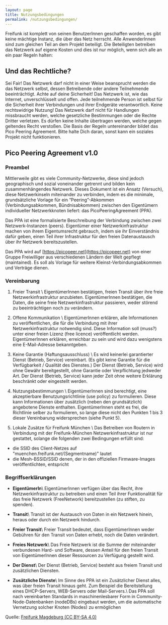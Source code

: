 ```yaml
---
layout: page
title: Nutzungsbedingungen
permalink: /nutzungsbedingungen/
---
```


Freifunk ist komplett von seinen BenutzerInnen geschaffen worden, es gibt keine mächtige Instanz, die über das Netz herrscht. Alle AnwenderInnen sind zum gleichen Teil an dem Projekt beteiligt. Die Beteiligten betreiben das Netzwerk auf eigene Kosten und dies ist nur möglich, wenn sich alle an ein paar Regeln halten:

## Und das Rechtliche?

Sei Fair!
Das Netzwerk darf nicht in einer Weise beansprucht werden die das Netzwerk selbst, dessen Betreibende oder andere Teilnehmende beeinträchtigt.
Achte auf deine Sicherheit!
Das Netzwerk ist, wie das Internet, unverschlüsselt und offen. Jede teilnehmende Person ist selbst für die Sicherheit ihrer Verbindungen und ihrer Endgeräte verantwortlich.
Keine rechtswidrige Nutzung!
Das Netzwerk darf nicht für Handlungen missbraucht werden, welche gesetzliche Bestimmungen oder die Rechte Dritter verletzen. Es dürfen keine Inhalte übertragen werden, welche gegen geltendes Recht verstoßen.
Die Basis der Regeln untereinander bildet das Pico Peering Agreement. Bitte halte Dich daran, sonst kann ein soziales Projekt nicht funktionieren.

## Pico Peering Agreement v1.0

### Preambel

Mittlerweile gibt es viele Community-Netzwerke, diese sind jedoch geographisch und sozial voneinander getrennt und bilden kein zusammenhängendes Netzwerk. Dieses Dokument ist ein Ansatz (Versuch), diese Netzwerkinseln miteinander zu verbinden, indem es die minimale, grundsätzliche Vorlage für ein “Peering”-Abkommen (Verbindungsabkommen, Bündnisabkommen) zwischen den Eigentümern individueller Netzwerkknoten liefert: das PicoPeeringAgreement (PPA).

Das PPA ist eine formalisierte Beschreibung der Verbindung zwischen zwei Netzwerk-Instanzen (peers). Eigentümer einer Netzwerkinfrastruktur machen von ihrem Eigentumsrecht gebrauch, indem sie ihr Einverständnis dafür geben, einen Teil ihrer Infrastruktur für den freien Datenaustausch über ihr Netzwerk bereitszustellen.

Das PPA wird auf [https://picopeer.net](https://picopeer.net) von einer Gruppe Freiwilliger aus verschiedenen Ländern der Welt gepflegt (maintained). Es soll als Vorlage für weitere Kleinst-Verbindungsabkommen und Verträge dienen.

### Vereinbarung

1. Freier Transit \\
EigentümerInnen bestätigen, freien Transit über ihre freie Netzwerkinfrastruktur anzubieten.
EigentümerInnen bestätigen, die Daten, die seine freie Netzwerkinfrastruktur passieren, weder störend zu beeinträchtigen noch zu verändern.

2. Offene Kommunikation \\
EigentümerInnen erklären, alle Informationen zu veröffentlichen, die für die Verbindung mit ihrer Netzwerkinfrastruktur notwendig sind.
Diese Information soll (muss?) unter einer freien Lizenz (free licence) veröffentlicht werden.
EigentümerInnen erklären, erreichbar zu sein und wird dazu wenigstens eine E-Mail-Adresse bekanntgeben.

3. Keine Garantie (Haftungsausschluss) \\
Es wird keinerlei garantierter Dienst (Betrieb, Service) vereinbart. (Es gibt keine Garantie für die Verfügbarkeit / Qualität des Dienstes.)
Der Dienst (Betrieb, Service) wird ohne Gewähr bereitgestellt, ohne Garantie oder Verpflichtung jedweder Art.
Der Dienst (Betrieb, Service) kann jeder Zeit ohne weitere Erklärung beschränkt oder eingestellt werden.

4. Nutzungsbestimmungen \\
EigentümerInnen sind berechtigt, eine akzeptierbare Benutzungsrichtlinie (use policy) zu formulieren.
Diese kann Informationen über zusätzlich (neben den grundsätzlich) angebotene Dienste enthalten.
EigentümerInnen steht es frei, die Richtlinie selber zu formulieren, so lange diese nicht den Punkten 1 bis 3 dieser Vereinbarung widersprechen (siehe Punkt 5).

5. Lokale Zusätze für Freifunk München \\
Das Betreiben von Routern in Verbindung mit der Freifunk-München Netzwerkinfrastruktur ist nur gestattet, solange die folgenden zwei Bedingungen erfüllt sind:
 * die SSID des Client-Netzes auf "muenchen.freifunk.net/(Segmentname)" lautet
 * die Mesh-BSSID/SSID denen, der in den offiziellen Firmware-Images veröffentlichten, entspricht

### Begriffserklärungen

* **EigentümerIn**\\
EigentümerInnen verfügen über das Recht, ihre Netzwerkinfrastruktur zu betreiben und einen Teil ihrer Funktionalität für das freie Netzwerk (FreeNetwork) bereitzustellen (zu stiften, zu spenden).

* **Transit**\\
Transit ist der Austausch von Daten in ein Netzwerk hinein, heraus oder durch ein Netzwerk hindurch.

* **Freier Transit**\\
Freier Transit bedeutet, dass EigentümerInnen weder Gebühren für den Transit von Daten erhebt, noch die Daten verändert.

* **Freies Netzwerk**\\
Das Freie Netzwerk ist die Summe der miteinander verbundenen Hard- und Software, dessen Anteil für den freien Transit von EigentümerInnen dieser Ressourcen zu Verfügung gestellt wird.

* **Der Dienst**\\
Der Dienst (Betrieb, Service) besteht aus freiem Transit und zusätzlichen Diensten.

* **Zusätzliche Dienste**\\
Im Sinne des PPA ist ein Zusätzlicher Dienst alles, was über freien Transit hinaus geht. Zum Beispiel die Bereitstellung eines DHCP-Servers, WEB-Servers oder Mail-Servers.\\
Das PPA soll nach vereinbarten Standards in maschinenlesbarer Form in Community-Node-Datenbanken (nodeDBs) eingebaut werden, um die automatische Vernetzung solcher Knoten (Nodes) zu ermöglichen


Quelle: [Freifunk Magdeburg (CC BY-SA 4.0)](https://md.freifunk.net)
